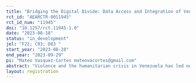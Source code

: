 ```yaml
---
title: "Bridging the Digital Divide: Data Access and Integration of Venezuelan Migrants in Colombia"
rct_id: "AEARCTR-0011945"
rct_id_num: "11945"
doi: "10.1257/rct.11945-1.0"
date: "2023-08-18"
status: "in_development"
jel: "F22; C93; D83 "
start_year: "2023-08-28"
end_year: "2023-09-29"
pi: "Mateo Vasquez-Cortes mateovacortes@gmail.com"
abstract: "Violence and the humanitarian crisis in Venezuela has led nearly two million Venezuelans to flee to Colombia (USAID 2020). Despite the growing efforts of the Colombian government to provide support, forcibly displaced and migrant populations continue to face various legal, economic, and social barriers.  One of the many barriers relates to limited internet access which reduces the amount of information that the financially constrained migrants can obtain about government programs or economic opportunities, as well as limits their ability to expand or sustain their social ties. We assess the effects of enhanced data access (by providing mobile data credits) on migrants’ knowledge and interest about the existing migrant assistance programs, on the expansion and sustainment of their social networks, and on their levels of psychological wellbeing. Our design also allows us to test whether complementing enhanced data access with access to moderated WhatsApp groups which provide both legitimate information leads to better socio-economic outcomes for this community. Finally, we provide evidence of how levels of digital literacy within this community – captured through a novel set of literacy measures – shapes the effects of this intervention and the challenges related to migrant integration and wellbeing."
layout: registration
---
```


